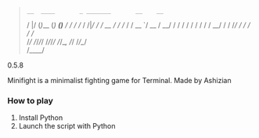 >     __  ____       _ _______       __    __ 
>    /  |/  (_)___  (_) ____(_)___ _/ /_  / /_
>   / /|_/ / / __ \/ / /_  / / __ `/ __ \/ __/
>  / /  / / / / / / / __/ / / /_/ / / / / /_  
> /_/  /_/_/_/ /_/_/_/   /_/\__, /_/ /_/\__/  
>                          /____/             

0.5.8

Minifight is a minimalist fighting game for Terminal.
Made by Ashizian

### How to play

1. Install Python
2. Launch the script with Python
